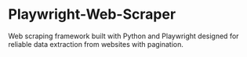 # Playwright-Web-Scraper
Web scraping framework built with Python and Playwright designed for reliable data extraction from websites with pagination.
